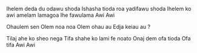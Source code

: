 Ihelem deda du odawu shoda
Ishasha tioda roa yadifawu shoda
Ihelem ko awi amelam lamagoa
Ihe fawulama
Awi
Awi

Ohaulem sen
Olem noa noa
Olem ohau au
Edja keiau au ?

Tilaj ahe ko sheo nega
Tifa shahe ko lami fe noato
Onaj dem ofa tioda
Ofa tifa
Awi
Awi
